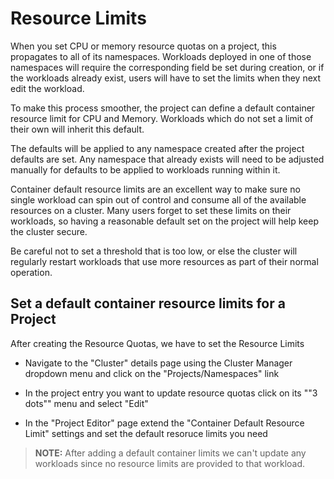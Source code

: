 # Resource Limits

When you set CPU or memory resource quotas on a project, this propagates to all of its namespaces. Workloads deployed in one of those namespaces will require the corresponding field be set during creation, or if the workloads already exist, users will have to set the limits when they next edit the workload.

To make this process smoother, the project can define a default container resource limit for CPU and Memory. Workloads which do not set a limit of their own will inherit this default.

The defaults will be applied to any namespace created after the project defaults are set. Any namespace that already exists will need to be adjusted manually for defaults to be applied to workloads running within it.

Container default resource limits are an excellent way to make sure no single workload can spin out of control and consume all of the available resources on a cluster. Many users forget to set these limits on their workloads, so having a reasonable default set on the project will help keep the cluster secure.

Be careful not to set a threshold that is too low, or else the cluster will regularly restart workloads that use more resources as part of their normal operation.

## Set a default container resource limits for a Project
After creating the Resource Quotas, we have to set the Resource Limits

- Navigate to the "Cluster" details page using the Cluster Manager dropdown menu and click on the "Projects/Namespaces" link

- In the project entry you want to update resource quotas click on its ""3 dots"" menu and select "Edit"

- In the "Project Editor" page extend the "Container Default Resource Limit" settings and set the default resoruce limits you need


> **NOTE:** After adding a default container limits we can't update any workloads since no resource limits are provided to that workload.
